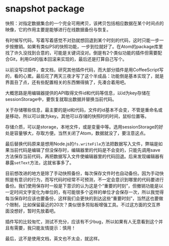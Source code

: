 # snapshot package

快照：对指定数据集合的一个完全可用拷贝，该拷贝包括相应数据在某个时间点的映像，它的作用主要是能够进行在线数据备份与恢复。

有时候写代码，写着写着感觉不对劲就想回退到某个时刻的代码，这时只能一步一步按撤销。如果有类似PS的快照功能，一步到位就好了。在Atom的package库里找了许久没找到合意的，可能是关键词没对。倒是有2个类似功能的插件但需要配合Git，利用Git的版本回滚来实现的，最后还是打算自己写个。

以前没写过插件，查文档，研究其他插件代码，而大部分插件是用CoffeeScript写的，看的心累。最后花了两天三夜才写了这个半成品：功能倒是基本实现了，就是界面丑了点，还有些配置相关的东西懒得搞了，先凑合着用吧。

大概思路是用编辑器提供的API取得文件id和代码等信息，以id为key存储在sessionStorage中，要恢复就取出数据并替换当前代码。

关于存储哪些信息，最主要的是id和代码，文件的id基本不会变，不管是重命名或是移动，所以可以做为key。其他可以存储的快照时的时间，鼠标位置等。

存储介质，可以是storage，本地文件，或是变量中等。选用sessionStorage的好处是容量够大，存取方便。当然关闭了Atom，数据就没了，要注意这点。

最后替换代码原来是想用Node.js的`fs.writeFile`方法把数据写入文件，弊端是如果当前代码是编辑了但没保存时，编辑器里的代码是不会变的，只能先调用save方法保存当前代码，再把数据写入文件使编辑器里的代码回退。后来发现编辑器有暴露`setText`方法，这就省事多了。

目前想改进的地方是除了手动快照备份，每次保存文件时也自动备份。因为手动快照是有意识的行为，而写代码时经常不可预测，不一定会意识到哪里的代码要进行备份。我们使用保存时一般是下意识的认为这是个“重要的时刻”，但撤销功能是以一定时间文字变化为单位的，有可能很多个这样的单位才会保存一次，所以我觉得每当保存时应该也要备份，这样我们会更快的到达这些“重要时刻”，当然这也要做个限制，比如保留最近的20次？类似很多剪贴板增强工具。不过这方面的交互界面没想好，暂时先放着吧。

插件写的比较匆忙，测试不充分，应该有不少bug，所以如果有人无意看到这个并且有需要，我只能友情提示：慎用！

最后，这不是使用文档，英文也不太会，就这样。
